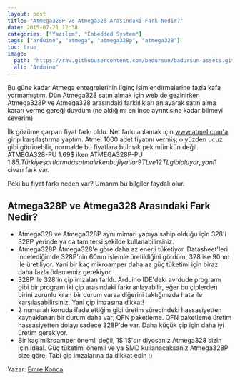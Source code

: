 ```yaml
---
layout: post
title: "Atmega328P ve Atmega328 Arasındaki Fark Nedir?"
date: 2015-07-21 12:38
categories: ["Yazılım", "Embedded System"]
tags: ["arduino", "atmega", "atmega328p", "atmega328"]
toc: true
image:
  path: "https://raw.githubusercontent.com/badursun/badursun-assets.github.io/refs/heads/main/img/atmega328-66eea92b8ea03.webp"
  alt: "Arduino"
---
```


Bu güne kadar Atmega entegrelerinin ilginç isimlendirmelerine fazla kafa yormamıştım. Dün Atmega328 satın almak için web'de gezinirken Atmega328P ve Atmega328 arasındaki farklılıkları anlayarak satın alma kararı verme gereği duydum (ne aldığımı en ince ayrıntısına kadar bilmeyi severim). 

İlk gözüme çarpan fiyat farkı oldu. Net farkı anlamak için www.atmel.com'a girip karşılaştırma yaptım. Atmel 1000 adet fiyatını vermiş, o yüzden ucuz gibi görünebilir, normalde bu fiyatlara bulmak pek mümkün değil. ATMEGA328-PU 1.69$ iken ATMEGA328P-PU 1.85$. Türkiye şartlarında satın alırken bu fiyatlar 9 TL ve 12 TL gibi oluyor, yani 1$ civarı fark var. 

Peki bu fiyat farkı neden var? Umarım bu bilgiler faydalı olur.

## Atmega328P ve Atmega328 Arasındaki Fark Nedir?
- Atmega328 ve Atmega328P aynı mimari yapıya sahip olduğu için 328'i 328P yerinde ya da tam tersi şekilde kullanabilirsiniz.
- Atmega328P Atmega328'e göre daha az enerji tüketiyor. Datasheet'leri incelediğimde 328P'nin 60nm işlemle üretildiğini gördüm, 328 ise 90nm ile üretiliyor. Yani bir kaç mikroamper daha az güç tüketimi için biraz daha fazla ödememiz gerekiyor.
- 328P ile 328'in çip imzaları farklı. Arduino IDE'deki avrdude programı gibi bir program iki çip arasındaki farkı anlayabilir, eğer bu çiplerden birini zorunlu kılan bir durum varsa diğerini taktığınızda hata ile karşılaşabilirsiniz. Yani çip imzasına dikkat!
- 2 numaralı konuda ifade ettiğim gibi üretim sürecindeki hassasiyetten kaynaklanan bir durum daha var; QFN paketleme. QFN paketleme üretim hassasiyetten dolayı sadece 328P'de var. Daha küçük çip için daha iyi üretim gerekiyor.
- Bir kaç mikroamper önemli değil, 1$ 1$'dır diyosanız Atmega328 sizin için ideal. Güç tüketimi önemli ve ya SMD kullanacaksanız Atmega328P size göre. Tabi çip imzalarına da dikkat edin :)

Yazar: [Emre Konca](https://www.youtube.com/@EmreKonca)
    